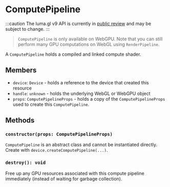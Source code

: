 # ComputePipeline

:::caution
The luma.gl v9 API is currently in [public review](/docs/public-review) and may be subject to change.
:::

> `ComputePipeline` is only available on WebGPU. Note that you can still perform
> many GPU computations on WebGL using `RenderPipeline`.

A `ComputePipeline` holds a compiled and linked compute shader.

## Members

- `device`: `Device` - holds a reference to the device that created this resource
- `handle`: `unknown` - holds the underlying WebGL or WebGPU object
- `props`: `ComputePipelineProps` - holds a copy of the `ComputePipelineProps` used to create this `ComputePipeline`.

## Methods

### `constructor(props: ComputePipelineProps)`

`ComputePipeline` is an abstract class and cannot be instantiated directly. Create with `device.createComputePipeline(...)`.

### `destroy(): void`

Free up any GPU resources associated with this compute pipeline immediately (instead of waiting for garbage collection).
